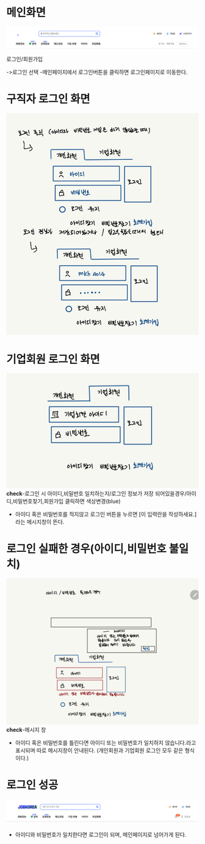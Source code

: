 # 메인화면
![메인화면](https://github.com/yyujjin/jjob-korea/blob/main/%ED%99%94%EB%A9%B4%EC%84%A4%EA%B3%84/images/login_main.jpg)

로그인/회원가입

->로그인 선택
-메인페이지에서 로그인버튼을 클릭하면 로그인페이지로 이동한다.

# 구직자 로그인 화면
![구직자 로그인 화면](https://github.com/yyujjin/jjob-korea/blob/main/%ED%99%94%EB%A9%B4%EC%84%A4%EA%B3%84/images/login_guzig.jpg)


# 기업회원 로그인 화면
![기업회원 로그인 화면](https://github.com/yyujjin/jjob-korea/blob/main/%ED%99%94%EB%A9%B4%EC%84%A4%EA%B3%84/images/login_giup.jpg)
**check**-로그인 시 아이디,비밀번호 일치하는지/로그인 정보가 저장 되어있을경우/아이디,비밀번호찾기,회원가입 클릭하면 색상변경(blue)
+ 아이디 혹은 비밀번호를 적지않고 로그인 버튼을 누르면 [이 입력란을 작성하세요.]라는 메시지창이 뜬다.


# 로그인 실패한 경우(아이디,비밀번호 불일치)
![로그인 실패 화면](https://github.com/yyujjin/jjob-korea/blob/main/%ED%99%94%EB%A9%B4%EC%84%A4%EA%B3%84/images/faillogin.jpg)
**check**-메시지 창
+ 아이디 혹은 비밀번호를 틀린다면 아이디 또는 비밀번호가 일치하지 않습니다.라고 표시되며 따로 메시지창이 안내된다.
(개인회원과 기업회원 로그인 모두 같은 형식이다.)

# 로그인 성공
![로그인 후 메인화면](https://github.com/yyujjin/jjob-korea/blob/main/%ED%99%94%EB%A9%B4%EC%84%A4%EA%B3%84/images/loginaftermain.jpg)
+ 아이디와 비밀번호가 일치한다면 로그인이 되며, 메인페이지로 넘어가게 된다.
